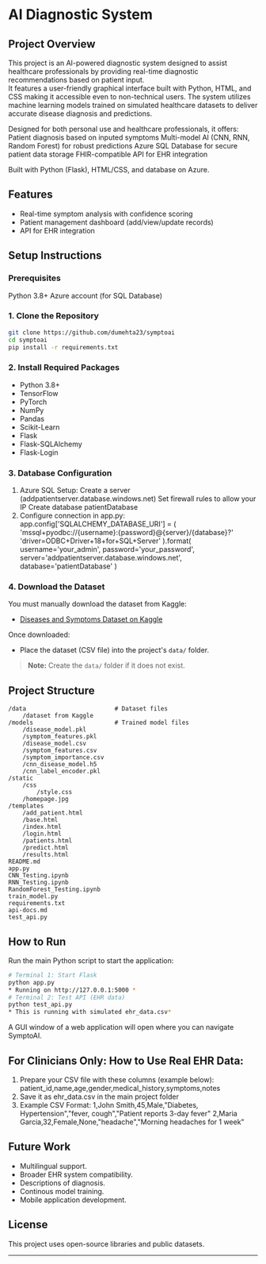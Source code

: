 # AI Diagnostic System

## Project Overview
This project is an AI-powered diagnostic system designed to assist healthcare professionals by providing real-time diagnostic recommendations based on patient input.  
It features a user-friendly graphical interface built with Python, HTML, and CSS making it accessible even to non-technical users. The system utilizes machine learning models trained on simulated healthcare datasets to deliver accurate disease diagnosis and predictions.  

Designed for both personal use and healthcare professionals, it offers:    
    Patient diagnosis based on inputed symptoms
    Multi-model AI (CNN, RNN, Random Forest) for robust predictions
    Azure SQL Database for secure patient data storage
    FHIR-compatible API for EHR integration

Built with Python (Flask), HTML/CSS, and database on Azure.

## Features
- Real-time symptom analysis with confidence scoring
- Patient management dashboard (add/view/update records)
- API for EHR integration

## Setup Instructions

### Prerequisites
Python 3.8+
Azure account (for SQL Database)

### 1. Clone the Repository
```bash
git clone https://github.com/dumehta23/symptoai
cd symptoai
pip install -r requirements.txt
```

### 2. Install Required Packages
- Python 3.8+
- TensorFlow
- PyTorch
- NumPy
- Pandas
- Scikit-Learn
- Flask
- Flask-SQLAlchemy
- Flask-Login

### 3. Database Configuration 
1. Azure SQL Setup:
    Create a server (addpatientserver.database.windows.net)
    Set firewall rules to allow your IP
    Create database patientDatabase
2. Configure connection in app.py:
    app.config['SQLALCHEMY_DATABASE_URI'] = (
        'mssql+pyodbc://{username}:{password}@{server}/{database}?'
        'driver=ODBC+Driver+18+for+SQL+Server'
    ).format(
        username='your_admin',
        password='your_password',
        server='addpatientserver.database.windows.net',
        database='patientDatabase'
    )

### 4. Download the Dataset
You must manually download the dataset from Kaggle:

- [Diseases and Symptoms Dataset on Kaggle](https://www.kaggle.com/datasets/dhivyeshrk/diseases-and-symptoms-dataset)

Once downloaded:
- Place the dataset (CSV file) into the project's `data/` folder.

> **Note:** Create the `data/` folder if it does not exist.

## Project Structure
```
/data                         # Dataset files
    /dataset from Kaggle
/models                       # Trained model files
    /disease_model.pkl
    /symptom_features.pkl
    /disease_model.csv
    /symptom_features.csv
    /symptom_importance.csv
    /cnn_disease_model.h5
    /cnn_label_encoder.pkl
/static
    /css
        /style.css
    /homepage.jpg
/templates
    /add_patient.html
    /base.html
    /index.html
    /login.html
    /patients.html
    /predict.html
    /results.html
README.md
app.py 
CNN_Testing.ipynb
RNN_Testing.ipynb
RandomForest_Testing.ipynb
train_model.py
requirements.txt
api-docs.md
test_api.py          
```

## How to Run
Run the main Python script to start the application:
```bash
# Terminal 1: Start Flask
python app.py
* Running on http://127.0.0.1:5000 *
# Terminal 2: Test API (EHR data)
python test_api.py 
* This is running with simulated ehr_data.csv*
```
A GUI window of a web application will open where you can navigate SymptoAI.

## For Clinicians Only: How to Use Real EHR Data:
1. Prepare your CSV file with these columns (example below):
    patient_id,name,age,gender,medical_history,symptoms,notes
2. Save it as ehr_data.csv in the main project folder
3. Example CSV Format:
    1,John Smith,45,Male,"Diabetes, Hypertension","fever, cough","Patient reports 3-day fever"
    2,Maria Garcia,32,Female,None,"headache","Morning headaches for 1 week"

## Future Work
- Multilingual support.
- Broader EHR system compatibility.
- Descriptions of diagnosis. 
- Continous model training.
- Mobile application development.

## License
This project uses open-source libraries and public datasets. 

---
